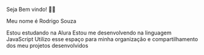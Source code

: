 Seja Bem vindo! 💙💙

Meu nome é Rodrigo Souza 

Estou estudando na Alura
Estou me desenvolvendo na linguagem JavaScript
Utilizo esse espaço para minha organização e compartilhamento dos meu projetos desenvolvidos
